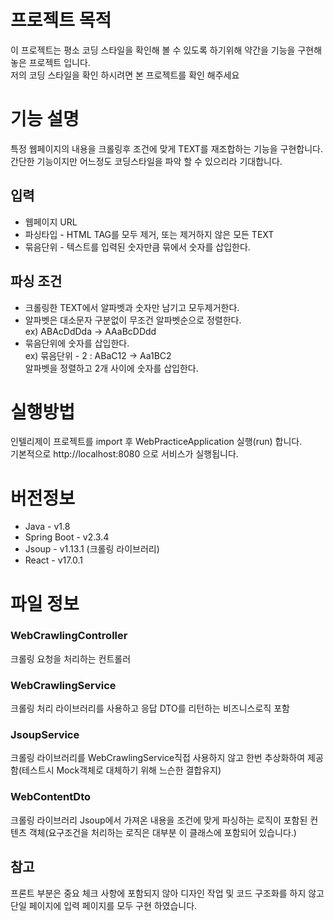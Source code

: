 # 프로젝트 목적
이 프로젝트는 평소 코딩 스타일을 확인해 볼 수 있도록 하기위해 약간을 기능을 구현해 놓은 프로젝트 입니다.  
저의 코딩 스타일을 확인 하시려면 본 프로젝트를 확인 해주세요

# 기능 설명
특정 웹페이지의 내용을 크롤링후 조건에 맞게 TEXT를 재조합하는 기능을 구현합니다.  
간단한 기능이지만 어느정도 코딩스타일을 파악 할 수 있으리라 기대합니다.

## 입력
- 웹페이지 URL
- 파싱타입 - HTML TAG를 모두 제거, 또는 제거하지 않은 모든 TEXT
- 묶음단위 - 텍스트를 입력된 숫자만큼 묶에서 숫자를 삽입한다.

## 파싱 조건
- 크롤링한 TEXT에서 알파벳과 숫자만 남기고 모두제거한다.
- 알파벳은 대소문자 구분없이 무조건 알파벳순으로 정렬한다.  
  ex) ABAcDdDda -> AAaBcDDdd
- 묶음단위에 숫자를 삽입한다.  
  ex) 묶음단위 - 2 : ABaC12 -> Aa1BC2  
  알파벳을 정렬하고 2개 사이에 숫자를 삽입한다.
  
# 실행방법

인텔리제이 프로젝트를 import 후 WebPracticeApplication 실행(run) 합니다.  
기본적으로 http://localhost:8080 으로 서비스가 실행됩니다.

# 버전정보
- Java - v1.8
- Spring Boot - v2.3.4
- Jsoup - v1.13.1 (크롤링 라이브러리)
- React - v17.0.1


# 파일 정보

### WebCrawlingController
크롤링 요청을 처리하는 컨트롤러

### WebCrawlingService
크롤링 처리 라이브러리를 사용하고 응답 DTO를 리턴하는 비즈니스로직 포함

### JsoupService
크롤링 라이브러리를 WebCrawlingService직접 사용하지 않고
한번 추상화하여 제공함(테스트시 Mock객체로 대체하기 위해   느슨한 결합유지)

### WebContentDto
크롤링 라이브러리 Jsoup에서 가져온 내용을 조건에 맞게 파싱하는 로직이 포함된
컨텐츠 객체(요구조건을 처리하는 로직은 대부분 이 클래스에 포함되어 있습니다.)

## 참고
프론트 부분은 중요 체크 사항에 포함되지 않아 디자인 작업 및 코드 구조화를 하지 않고   
단일 페이지에 입력 페이지를 모두 구현 하였습니다.
